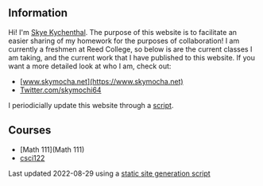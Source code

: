 ## Information
Hi! I'm [Skye Kychenthal](https://www.skymocha.net). The purpose of this website is to facilitate an easier sharing of my homework for the purposes of collaboration! I am currently a freshmen at Reed College, so below is are the current classes I am taking, and the current work that I have published to this website. If you want a more detailed look at who I am, check out:

* [www.skymocha.net](https://www.skymocha.net)
* [Twitter.com/skymochi64](https://www.twitter.com/skymochi64)

I periodicially update this website through a [script](https://github.com/SkyMocha/skymocha.github.io/blob/main/update.py).

## Courses

* [Math 111](Math 111) 
* [csci122](csci122) 


Last updated 2022-08-29 using a [static site generation script](https://github.com/SkyMocha/skymocha.github.io/blob/main/update.py)